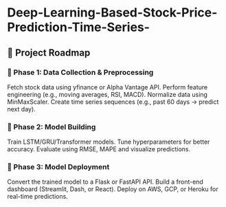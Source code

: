 # Deep-Learning-Based-Stock-Price-Prediction-Time-Series-

## 🔷 Project Roadmap

### 📌 Phase 1: Data Collection & Preprocessing
Fetch stock data using yfinance or Alpha Vantage API.
Perform feature engineering (e.g., moving averages, RSI, MACD).
Normalize data using MinMaxScaler.
Create time series sequences (e.g., past 60 days → predict next day).

### 📌 Phase 2: Model Building
Train LSTM/GRU/Transformer models.
Tune hyperparameters for better accuracy.
Evaluate using RMSE, MAPE and visualize predictions.

### 📌 Phase 3: Model Deployment
Convert the trained model to a Flask or FastAPI API.
Build a front-end dashboard (Streamlit, Dash, or React).
Deploy on AWS, GCP, or Heroku for real-time predictions.
